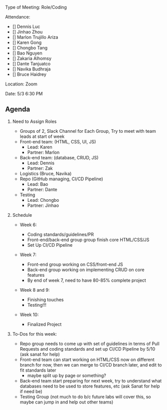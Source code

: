 Type of Meeting: Role/Coding

Attendance:  
   - [] Dennis Luc	
   - [] Jinhao Zhou	
   - [] Marlon Trujillo Ariza	 
   - [] Karen Gong	
   - [] Chongbo Tang	
   - [] Bao Nguyen	
   - [] Zakaria Alhomsy	
   - [] Dante Tanjuatco
   - [] Navika Budhraja 
   - [] Bruce Haidrey

Location: Zoom

Date: 5/3 6:30 PM

## Agenda 

1. Need to Assign Roles  
    - Groups of 2, Slack Channel for Each Group, Try to meet with team leads at start of week  
    - Front-end team: (HTML, CSS, UI, JS)
      - Lead: Karen 
      - Partner: Marlon
    - Back-end team: (database, CRUD, JS) 
      - Lead: Dennis 
      - Partner: Zak
    - Logistics (Bruce, Navika) 
    - Repo (GitHub managing, CI/CD Pipeline) 
      - Lead: Bao 
      - Partner: Dante
    - Testing 
      - Lead: Chongbo 
      - Partner: Jinhao
2. Schedule  
    - Week 6:  
      - Coding standards/guidelines/PR
      - Front-end/back-end group group finish core HTML/CSS/JS
      - Set Up CI/CD Pipeline 

    - Week 7: 
      - Front-end group working on CSS/front-end JS
      - Back-end group working on implementing CRUD on core features 
      - By end of week 7, need to have 80-85% complete project 

    - Week 8 and 9:
      - Finishing touches 
      - Testing!!!

    - Week 10: 
      - Finalized Project 
     
3. To-Dos for this week:
    - Repo group needs to come up with set of guidelines in terms of Pull Requests and coding standards and set up CI/CD Pipeline by 5/10 (ask sanat for help)
    - Front-end team can start working on HTML/CSS now on different branch for now, then we can merge to CI/CD branch later, and edit to fit standards later
      - maybe split up by page or something?
    - Back-end team start preparing for next week, try to understand what databases need to be used to store features, etc (ask Sanat for help if need be) 
    - Testing Group (not much to do b/c future labs will cover this, so maybe can jump in and help out other teams) 
